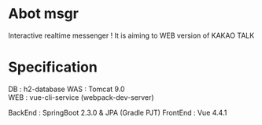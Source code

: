 # Abot msgr
Interactive realtime messenger !
It is aiming to WEB version of KAKAO TALK


# Specification
DB : h2-database
WAS : Tomcat 9.0  
WEB : vue-cli-service (webpack-dev-server)


BackEnd : SpringBoot 2.3.0 & JPA (Gradle PJT)
FrontEnd : Vue 4.4.1


